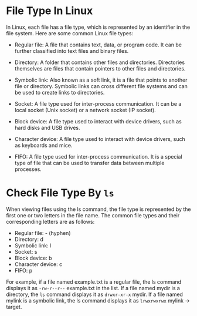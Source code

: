 # File Type In Linux

In Linux, each file has a file type, which is represented by an identifier in the file system. Here are some common Linux file types:

- Regular file: A file that contains text, data, or program code. It can be further classified into text files and binary files.

- Directory: A folder that contains other files and directories. Directories themselves are files that contain pointers to other files and directories.

- Symbolic link: Also known as a soft link, it is a file that points to another file or directory. Symbolic links can cross different file systems and can be used to create links to directories.

- Socket: A file type used for inter-process communication. It can be a local socket (Unix socket) or a network socket (IP socket).

- Block device: A file type used to interact with device drivers, such as hard disks and USB drives.

- Character device: A file type used to interact with device drivers, such as keyboards and mice.

- FIFO: A file type used for inter-process communication. It is a special type of file that can be used to transfer data between multiple processes.

# Check File Type By `ls`

When viewing files using the ls command, the file type is represented by the first one or two letters in the file name. The common file types and their corresponding letters are as follows:

- Regular file: - (hyphen)
- Directory: d
- Symbolic link: l
- Socket: s
- Block device: b
- Character device: c
- FIFO: p

For example, if a file named example.txt is a regular file, the ls command displays it as `-rw-r--r--` example.txt in the list. If a file named mydir is a directory, the `ls` command displays it as `drwxr-xr-x` mydir. If a file named mylink is a symbolic link, the ls command displays it as `lrwxrwxrwx` mylink -> target.

